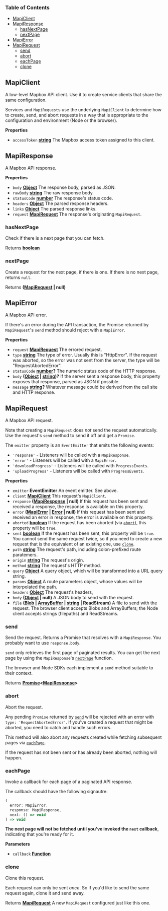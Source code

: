 <!-- Generated by documentation.js. Update this documentation by updating the source code. -->

### Table of Contents

- [MapiClient](#mapiclient)
- [MapiResponse](#mapiresponse)
  - [hasNextPage](#hasnextpage)
  - [nextPage](#nextpage)
- [MapiError](#mapierror)
- [MapiRequest](#mapirequest)
  - [send](#send)
  - [abort](#abort)
  - [eachPage](#eachpage)
  - [clone](#clone)

## MapiClient

A low-level Mapbox API client. Use it to create service clients
that share the same configuration.

Services and `MapiRequest`s use the underlying `MapiClient` to
determine how to create, send, and abort requests in a way
that is appropriate to the configuration and environment
(Node or the browser).

**Properties**

- `accessToken` **[string][11]** The Mapbox access token assigned
    to this client.

## MapiResponse

A Mapbox API response.

**Properties**

- `body` **[Object][12]** The response body, parsed as JSON.
- `rawBody` **[string][11]** The raw response body.
- `statusCode` **[number][13]** The response's status code.
- `headers` **[Object][12]** The parsed response headers.
- `links` **[Object][12]** The parsed response links.
- `request` **[MapiRequest][14]** The response's originating `MapiRequest`.

### hasNextPage

Check if there is a next page that you can fetch.

Returns **[boolean][15]** 

### nextPage

Create a request for the next page, if there is one.
If there is no next page, returns `null`.

Returns **([MapiRequest][14] | null)** 

## MapiError

A Mapbox API error.

If there's an error during the API transaction,
the Promise returned by `MapiRequest`'s `send`
method should reject with a `MapiError`.

**Properties**

- `request` **[MapiRequest][14]** The errored request.
- `type` **[string][11]** The type of error. Usually this is "HttpError".
    If the request was aborted, so the error was
    not sent from the server, the type will be
    "RequestAbortedError".
- `statusCode` **[number][13]?** The numeric status code of
    the HTTP response.
- `body` **([Object][12] \| [string][11])?** If the server sent a response body,
    this property exposes that response, parsed as JSON if possible.
- `message` **[string][11]?** Whatever message could be derived from the
    call site and HTTP response.

## MapiRequest

A Mapbox API request.

Note that creating a `MapiRequest` does *not* send the request automatically.
Use the request's `send` method to send it off and get a `Promise`.

The `emitter` property is an `EventEmitter` that emits the following events:

- `'response'` - Listeners will be called with a `MapiResponse`.
- `'error'` - Listeners will be called with a `MapiError`.
- `'downloadProgress'` - Listeners will be called with `ProgressEvents`.
- `'uploadProgress'` - Listeners will be called with `ProgressEvents`.

**Properties**

- `emitter` **EventEmitter** An event emitter. See above.
- `client` **[MapiClient][16]** This request's `MapiClient`.
- `response` **([MapiResponse][17] | null)** If this request has been sent and received
    a response, the response is available on this property.
- `error` **([MapiError][18] \| [Error][19] | null)** If this request has been sent and
    received an error in response, the error is available on this property.
- `aborted` **[boolean][15]** If the request has been aborted
    (via [`abort`][8]), this property will be `true`.
- `sent` **[boolean][15]** If the request has been sent, this property will
    be `true`. You cannot send the same request twice, so if you need to create
    a new request that is the equivalent of an existing one, use
    [`clone`][10].
- `path` **[string][11]** The request's path, including colon-prefixed route
    paratemers.
- `origin` **[string][11]** The request's origin.
- `method` **[string][11]** The request's HTTP method.
- `query` **[Object][12]** A query object, which will be transformed into
    a URL query string.
- `params` **[Object][12]** A route parameters object, whose values will
    be interpolated the path.
- `headers` **[Object][12]** The request's headers,
- `body` **([Object][12] | null)** A JSON body to send with the request.
- `file` **([Blob][20] \| [ArrayBuffer][21] \| [string][11] | ReadStream)** A file to
    send with the request. The browser client accepts Blobs and ArrayBuffers;
    the Node client accepts strings (filepaths) and ReadStreams.

### send

Send the request. Returns a Promise that resolves with a `MapiResponse`.
You probably want to use `response.body`.

`send` only retrieves the first page of paginated results. You can get
the next page by using the `MapiResponse`'s [`nextPage`][4]
function.

The browser and Node SDKs each implement a `send` method suitable to
their context.

Returns **[Promise][22]&lt;[MapiResponse][17]>** 

### abort

Abort the request.

Any pending `Promise` returned by [`send`][7] will be rejected with
an error with `type: 'RequestAbortedError'`. If you've created a request
that might be aborted, you need to catch and handle such errors.

This method will also abort any requests created while fetching subsequent
pages via [`eachPage`][9].

If the request has not been sent or has already been aborted, nothing
will happen.

### eachPage

Invoke a callback for each page of a paginated API response.

The callback should have the following signautre:

```js
(
  error: MapiError,
  response: MapiResponse,
  next: () => void
) => void
```

**The next page will not be fetched until you've invoked the
`next` callback**, indicating that you're ready for it.

**Parameters**

- `callback` **[Function][23]** 

### clone

Clone this request.

Each request can only be sent *once*. So if you'd like to send the
same request again, clone it and send away.

Returns **[MapiRequest][14]** A new `MapiRequest` configured just like this one.

[1]: #mapiclient

[2]: #mapiresponse

[3]: #hasnextpage

[4]: #nextpage

[5]: #mapierror

[6]: #mapirequest

[7]: #send

[8]: #abort

[9]: #eachpage

[10]: #clone

[11]: https://developer.mozilla.org/docs/Web/JavaScript/Reference/Global_Objects/String

[12]: https://developer.mozilla.org/docs/Web/JavaScript/Reference/Global_Objects/Object

[13]: https://developer.mozilla.org/docs/Web/JavaScript/Reference/Global_Objects/Number

[14]: #mapirequest

[15]: https://developer.mozilla.org/docs/Web/JavaScript/Reference/Global_Objects/Boolean

[16]: #mapiclient

[17]: #mapiresponse

[18]: #mapierror

[19]: https://developer.mozilla.org/docs/Web/JavaScript/Reference/Global_Objects/Error

[20]: https://developer.mozilla.org/docs/Web/API/Blob

[21]: https://developer.mozilla.org/docs/Web/JavaScript/Reference/Global_Objects/ArrayBuffer

[22]: https://developer.mozilla.org/docs/Web/JavaScript/Reference/Global_Objects/Promise

[23]: https://developer.mozilla.org/docs/Web/JavaScript/Reference/Statements/function

